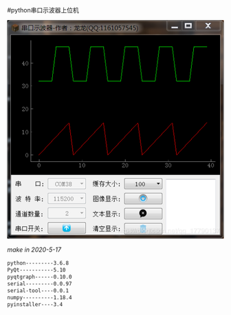 #python串口示波器上位机


![软件面板](/view.png)

*make in 2020-5-17*

```
python---------3.6.8
PyQt-----------5.10
pyqtgraph------0.10.0
serial---------0.0.97
serial-tool----0.0.1
numpy----------1.18.4
pyinstaller----3.4
```
